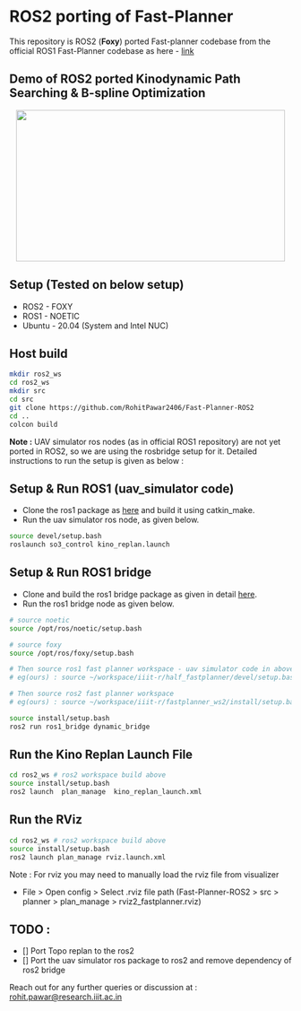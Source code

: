 
# ROS2 porting of Fast-Planner

This repository is ROS2 (**Foxy**) ported Fast-planner codebase from the official ROS1 Fast-Planner codebase as here - [link](https://github.com/HKUST-Aerial-Robotics/Fast-Planner)

## Demo of ROS2 ported Kinodynamic Path Searching & B-spline Optimization

<!-- add some gif here -->
 <p id="demo1" align="center">
  <img src="files/demo.gif" width = "480" height = "270"/>
 </p>

## Setup (Tested on below setup)
- ROS2 - FOXY
- ROS1 - NOETIC
- Ubuntu - 20.04 (System and Intel NUC)

## Host build

```bash
mkdir ros2_ws
cd ros2_ws
mkdir src
cd src
git clone https://github.com/RohitPawar2406/Fast-Planner-ROS2
cd ..
colcon build
```

**Note :**  UAV simulator ros nodes (as in official ROS1 repository) are not yet ported in ROS2, so we are using the rosbridge setup for it. Detailed instructions to run the setup is given as below : 

## Setup & Run ROS1 (uav_simulator code)

- Clone the ros1 package as [here](https://drive.google.com/drive/folders/1pp719-OzWbkKzpKJr9hex8ed_URTt6tO?usp=drive_link) and build it using catkin_make.
- Run the uav simulator ros node, as given below. 
```bash
source devel/setup.bash
roslaunch so3_control kino_replan.launch
```

## Setup & Run ROS1 bridge 

- Clone and build the ros1 bridge package as given in detail [here](https://github.com/ros2/ros1_bridge).
- Run the ros1 bridge node as given below.

```bash
# source noetic
source /opt/ros/noetic/setup.bash

# source foxy
source /opt/ros/foxy/setup.bash

# Then source ros1 fast planner workspace - uav simulator code in above step 
# eg(ours) : source ~/workspace/iiit-r/half_fastplanner/devel/setup.bash

# Then source ros2 fast planner workspace
# eg(ours) : source ~/workspace/iiit-r/fastplanner_ws2/install/setup.bash

source install/setup.bash
ros2 run ros1_bridge dynamic_bridge
```

## Run the Kino Replan Launch File 

```bash
cd ros2_ws # ros2 workspace build above
source install/setup.bash
ros2 launch  plan_manage  kino_replan_launch.xml
```

## Run the RViz

```bash
cd ros2_ws # ros2 workspace build above
source install/setup.bash
ros2 launch plan_manage rviz.launch.xml
```

Note : For rviz you may need to manually load the rviz file from visualizer 
- File > Open config > Select .rviz file path (Fast-Planner-ROS2 > src > planner > plan_manage > rviz2_fastplanner.rviz)


## TODO : 

- [] Port Topo replan to the ros2
- [] Port the uav simulator ros package to ros2 and remove dependency of ros2 bridge

Reach out for any further queries or discussion at : rohit.pawar@research.iiit.ac.in
